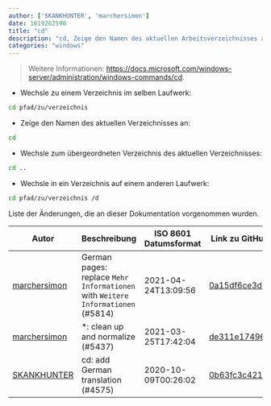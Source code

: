 ```yaml
---
author: ['SKANKHUNTER', 'marchersimon']
date: 1619262596
title: "cd"
description: "cd, Zeige den Namen des aktuellen Arbeitsverzeichnisses an oder ändere dieses."
categories: "windows"
---
```

> Weitere Informationen: <https://docs.microsoft.com/windows-server/administration/windows-commands/cd>.

- Wechsle zu einem Verzeichnis im selben Laufwerk:

```bash
cd pfad/zu/verzeichnis
```

- Zeige den Namen des aktuellen Verzeichnisses an:

```bash
cd
```

- Wechsle zum übergeordneten Verzeichnis des aktuellen Verzeichnisses:

```bash
cd ..
```

- Wechsle in ein Verzeichnis auf einem anderen Laufwerk:

```bash
cd pfad/zu/verzeichnis /d
```
Liste der Änderungen, die an dieser Dokumentation vorgenommen wurden.


Autor | Beschreibung | ISO 8601 Datumsformat | Link zu GitHub
------|-----|-----|-----
[marchersimon](mailto:50295997+marchersimon@users.noreply.github.com) | German pages: replace `Mehr Informationen` with `Weitere Informationen` (#5814) | 2021-04-24T13:09:56 | [0a15df6ce3d7](https://github.com/tldr-pages/tldr/commit/0a15df6ce3d790b71b8fa4ae2e8befe0ed0806c7)
[marchersimon](mailto:50295997+marchersimon@users.noreply.github.com) | *: clean up and normalize (#5437) | 2021-03-25T17:42:04 | [de311e174960](https://github.com/tldr-pages/tldr/commit/de311e17496083a7f805793ef228995ecc7e8c97)
[SKANKHUNTER](mailto:31552675+MrBurrBurr@users.noreply.github.com) | cd: add German translation (#4575) | 2020-10-09T00:26:02 | [0b63fc3c421d](https://github.com/tldr-pages/tldr/commit/0b63fc3c421d21bd61e4192f059e5ffda92e6709)

